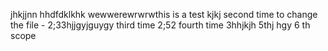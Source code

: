 jhkjjnn
hhdfdklkhk
wewwerewrwrwthis is a test kjkj
second time to change the file - 2;33hjjgyjguygy
third time 2;52
fourth time 3hhjkjh
5thj hgy
6 th scope
